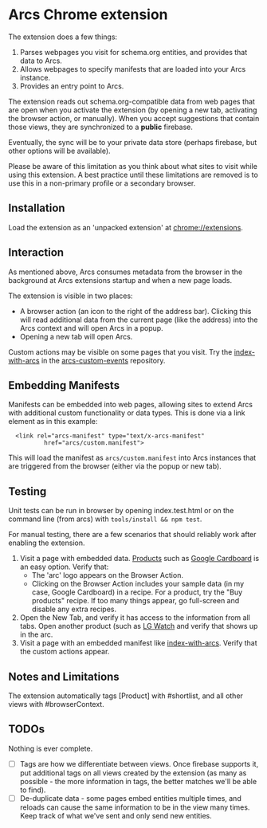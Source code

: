 # Arcs Chrome extension

The extension does a few things:

1. Parses webpages you visit for schema.org entities, and provides that data
to Arcs.
1. Allows webpages to specify manifests that are loaded into your Arcs
instance.
1. Provides an entry point to Arcs.

The extension reads out schema.org-compatible data from web pages that are
open when you activate the extension (by opening a new tab, activating the
browser action, or manually).  When you accept suggestions that contain those
views, they are synchronized to a **public** firebase.

Eventually, the sync will be to your private data store (perhaps firebase,
but other options will be available).

Please be aware of this limitation as you think about what sites to visit
while using this extension. A best practice until these limitations are
removed is to use this in a non-primary profile or a secondary browser.

## Installation

Load the extension as an 'unpacked extension' at
[chrome://extensions](chrome://extensions).

## Interaction

As mentioned above, Arcs consumes metadata from the browser in the background
at Arcs extensions startup and when a new page loads.

The extension is visible in two places:

* A browser action (an icon to the right of the address bar). Clicking this
  will read additional data from the current page (like the address) into the
  Arcs context and will open Arcs in a popup.
* Opening a new tab will open Arcs.

Custom actions may be visible on some pages that you visit. Try the
[index-with-arcs](https://smalls.github.io/arcs-custom-events/index-with-arcs.html)
in the [arcs-custom-events](https://github.com/smalls/arcs-custom-events)
repository.

## Embedding Manifests

Manifests can be embedded into web pages, allowing sites to extend Arcs with
additional custom functionality or data types. This is done via a link element
as in this example:

```
  <link rel="arcs-manifest" type="text/x-arcs-manifest"
          href="arcs/custom.manifest">
```

This will load the manifest as `arcs/custom.manifest` into Arcs instances that
are triggered from the browser (either via the popup or new tab).
  

## Testing

Unit tests can be run in browser by opening index.test.html or on the command
line (from arcs) with `tools/install && npm test`.

For manual testing, there are a few scenarios that should reliably work after
enabling the extension.

1. Visit a page with embedded data. [Products](https://schema.org/Product)
  such as [Google Cardboard](https://store.google.com/product/google_cardboard)
  is an easy option. Verify that:
    - The 'arc' logo appears on the Browser Action.
    - Clicking on the Browser Action includes your sample data (in my case,
      Google Cardboard) in a recipe. For a product, try the "Buy products"
      recipe. If too many things appear, go full-screen and disable any extra
      recipes.
1. Open the New Tab, and verify it has access to the information from all
  tabs. Open another product (such as [LG Watch](https://store.google.com/product/lg_watch_style)
  and verify that shows up in the arc.
1. Visit a page with an embedded manifest like
  [index-with-arcs](https://smalls.github.io/arcs-custom-events/index-with-arcs.html). Verify that the custom actions appear.

## Notes and Limitations

The extension automatically tags [Product] with #shortlist, and all other
views with #browserContext.

## TODOs

Nothing is ever complete.

- [ ] Tags are how we differentiate between views. Once firebase supports it,
  put additional tags on all views created by the extension (as many as
  possible - the more information in tags, the better matches we'll be able to
  find).
- [ ] De-duplicate data - some pages embed entities multiple times, and
  reloads can cause the same information to be in the view many times. Keep
  track of what we've sent and only send new entities.
